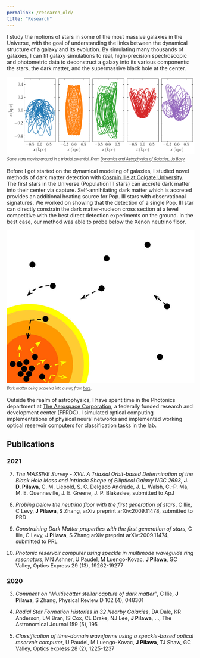 ```yaml
---
permalink: /research_old/
title: "Research"
---
```


I study the motions of stars in some of the most massive galaxies in the Universe, with the goal of understanding the links between the dynamical structure of a galaxy and its evolution. By simulating many thousands of galaxies, I can fit galaxy simulations to real, high-precision spectroscopic and photometric data to deconstruct a galaxy into its various components: the stars, the dark matter, and the supermassive black hole at the center. 

![](/assets/images/orbits_in_triaxial_potentials.png)
*<sup><sub>Some stars moving around in a triaxial potential. From [Dynamics and Astrophysics of Galaxies, Jo Bovy](https://galaxiesbook.org/index.html).</sub></sup>*

Before I got started on the dynamical modeling of galaxies, I studied novel methods of dark matter detection with [Cosmin Ilie at Colgate University](https://www.colgate.edu/about/directory/cilie). The first stars in the Universe (Population III stars) can accrete dark matter into their center via capture. Self-annihilating dark matter which is accreted provides an additional heating source for Pop. III stars with observational signatures. We worked on showing that the detection of a single Pop. III star can directly constrain the dark matter-nucleon cross section at a level competitive with the best direct detection experiments on the ground. In the best case, our method was able to probe below the Xenon neutrino floor.

![](/assets/images/dm_sun.jpeg)
*<sup><sub>Dark matter being accreted into a star, from [here](https://physicsworld.com/a/could-the-sun-be-trapping-asymmetric-dark-matter/).</sub></sup>*


Outside the realm of astrophysics, I have spent time in the Photonics department at [The Aerospace Corporation](https://aerospace.org/), a federally funded research and development center (FFRDC). I simulated optical computing implementations of physical neural networks and implemented working optical reservoir computers for classification tasks in the lab. 

## Publications

### 2021

7. *The MASSIVE Survey - XVII. A Triaxial Orbit-based Determination of the Black Hole Mass and Intrinsic Shape of Elliptical Galaxy NGC 2693*, **J. D. Pilawa**, C. M. Liepold, S. C. Delgado Andrade, J. L. Walsh, C.-P. Ma, M. E. Quenneville, J. E. Greene, J. P. Blakeslee, submitted to ApJ

6. *Probing below the neutrino floor with the first generation of stars*, C Ilie, C Levy, **J Pilawa**, S Zhang, arXiv preprint arXiv:2009.11478, submitted to PRD

5. *Constraining Dark Matter properties with the first generation of stars*, C Ilie, C Levy, **J Pilawa**, S Zhang
arXiv preprint arXiv:2009.11474, submitted to PRL

4. *Photonic reservoir computer using speckle in multimode waveguide ring resonators*, MN Ashner, U Paudel, M Luengo-Kovac, **J Pilawa**, GC Valley, Optics Express 29 (13), 19262-19277


### 2020

3. *Comment on “Multiscatter stellar capture of dark matter”*, C Ilie, **J Pilawa**, S Zhang, Physical Review D 102 (4), 048301

2. *Radial Star Formation Histories in 32 Nearby Galaxies*, DA Dale, KR Anderson, LM Bran, IS Cox, CL Drake, NJ Lee, **J Pilawa**, ..., The Astronomical Journal 159 (5), 195

1. *Classification of time-domain waveforms using a speckle-based optical reservoir computer*, U Paudel, M Luengo-Kovac, **J Pilawa**, TJ Shaw, GC Valley, Optics express 28 (2), 1225-1237